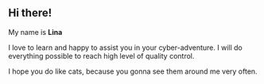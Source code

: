 ## Hi there! 

My name is **Lina** 

I love to learn and happy to assist you in your cyber-adventure. I will do everything possible to reach high level of quality control.

I hope you do like cats, because you gonna see them around me very often.

